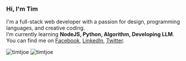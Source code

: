 <h3 align="left">Hi, I'm Tim</h3>

<p align="left">
  I'm a full-stack web developer with a passion for design, programming languages, and creative coding.
  <br/>
  I’m currently learning <strong>NodeJS, Python, Algorithm, Developing LLM</strong>.
  <br/>
  You can find me on 
  <a href="https://facebook.com/timothytjoe" target="_blank">Facebook</a>, 
  <a href="https://linkedin/in/timtjoe" target="_blank">LinkedIn</a>, 
  <a href="https://twitter.com/timtjoe" target="_blank">Twitter</a>.
</p>
  <img src="https://github-readme-stats.vercel.app/api/top-langs?username=timtjoe&show_icons=true&locale=en&layout=compact" alt="timtjoe" />
  <img src="https://komarev.com/ghpvc/?username=timtjoe&label=Profile%20views&color=0e75b6&style=flat-square" alt="timtjoe" />

